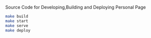 Source Code for Developing,Building and Deploying Personal Page

```bash
make build
make start
make serve
make deploy
```
